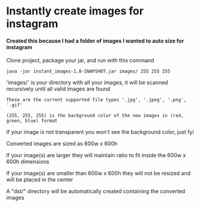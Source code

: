 # Instantly create images for instagram

#### Created this because I had a folder of images I wanted to auto size for instagram

Clone project, package your jar, and run with this command

```
java -jar instant_images-1.0-SNAPSHOT.jar images/ 255 255 255
```

'images/' is your directory with all your images, it will be scanned recursively until all valid images are found

```
These are the current supported file types '.jpg', '.jpeg', '.png', '.gif'
```
```
(255, 255, 255) is the background color of the new images in (red, green, blue) format
```
If your image is not transparent you won't see the background color, just fyi

Converted images are sized as 600w x 600h

If your image(s) are larger they will maintain ratio to fit inside the 600w x 600h dimensions

If your image(s) are smaller than 600w x 600h they will not be resized and will be placed in the center

A "dst/" directory will be automatically created containing the converted images
